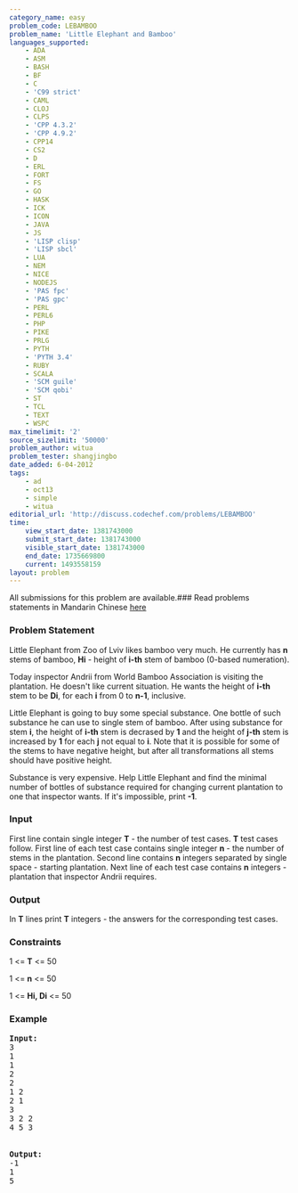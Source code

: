```yaml
---
category_name: easy
problem_code: LEBAMBOO
problem_name: 'Little Elephant and Bamboo'
languages_supported:
    - ADA
    - ASM
    - BASH
    - BF
    - C
    - 'C99 strict'
    - CAML
    - CLOJ
    - CLPS
    - 'CPP 4.3.2'
    - 'CPP 4.9.2'
    - CPP14
    - CS2
    - D
    - ERL
    - FORT
    - FS
    - GO
    - HASK
    - ICK
    - ICON
    - JAVA
    - JS
    - 'LISP clisp'
    - 'LISP sbcl'
    - LUA
    - NEM
    - NICE
    - NODEJS
    - 'PAS fpc'
    - 'PAS gpc'
    - PERL
    - PERL6
    - PHP
    - PIKE
    - PRLG
    - PYTH
    - 'PYTH 3.4'
    - RUBY
    - SCALA
    - 'SCM guile'
    - 'SCM qobi'
    - ST
    - TCL
    - TEXT
    - WSPC
max_timelimit: '2'
source_sizelimit: '50000'
problem_author: witua
problem_tester: shangjingbo
date_added: 6-04-2012
tags:
    - ad
    - oct13
    - simple
    - witua
editorial_url: 'http://discuss.codechef.com/problems/LEBAMBOO'
time:
    view_start_date: 1381743000
    submit_start_date: 1381743000
    visible_start_date: 1381743000
    end_date: 1735669800
    current: 1493558159
layout: problem
---
```

All submissions for this problem are available.###  Read problems statements in Mandarin Chinese [here](http://www.codechef.com/download/translated/OCT13/mandarin/LEBAMBOO.pdf)

### Problem Statement

Little Elephant from Zoo of Lviv likes bamboo very much. He currently has **n** stems of bamboo, **Hi** - height of **i-th** stem of bamboo (0-based numeration).

Today inspector Andrii from World Bamboo Association is visiting the plantation. He doesn't like current situation. He wants the height of **i-th** stem to be **Di**, for each **i** from 0 to **n-1**, inclusive.

Little Elephant is going to buy some special substance. One bottle of such substance he can use to single stem of bamboo. After using substance for stem **i**, the height of **i-th** stem is decrased by **1** and the height of **j-th** stem is increased by **1** for each **j** not equal to **i**. Note that it is possible for some of the stems to have negative height, but after all transformations all stems should have positive height.

Substance is very expensive. Help Little Elephant and find the minimal number of bottles of substance required for changing current plantation to one that inspector wants. If it's impossible, print **-1**.

### Input

First line contain single integer **T** - the number of test cases. **T** test cases follow. First line of each test case contains single integer **n** - the number of stems in the plantation. Second line contains **n** integers separated by single space - starting plantation. Next line of each test case contains **n** integers - plantation that inspector Andrii requires.

### Output

In **T** lines print **T** integers - the answers for the corresponding test cases.

### Constraints

1 &lt;= **T** &lt;= 50

1 &lt;= **n** &lt;= 50

1 &lt;= **Hi, Di** &lt;= 50

### Example

<pre>
<b>Input:</b>
3
1
1
2
2
1 2
2 1
3
3 2 2
4 5 3


<b>Output:</b>
-1
1
5

</pre>